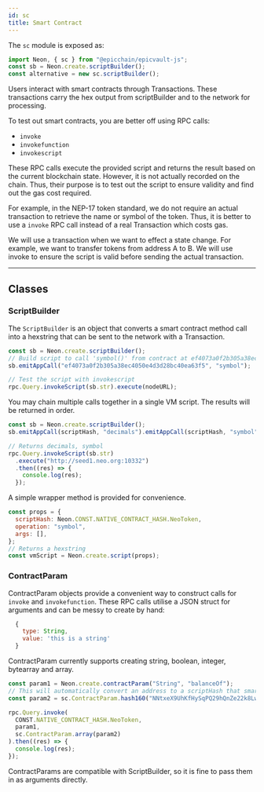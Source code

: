 ```yaml
---
id: sc
title: Smart Contract
---
```


The `sc` module is exposed as:

```js
import Neon, { sc } from "@epicchain/epicvault-js";
const sb = Neon.create.scriptBuilder();
const alternative = new sc.scriptBuilder();
```

Users interact with smart contracts through Transactions. These transactions carry the hex output from scriptBuilder and
to the network for processing.

To test out smart contracts, you are better off using RPC calls:

- `invoke`
- `invokefunction`
- `invokescript`

These RPC calls execute the provided script and  returns the result based on the current blockchain state.
However, it is not actually recorded on the chain. Thus, their purpose is to test out the script to
ensure validity and find out the gas cost required.

For example, in the NEP-17 token standard, we do not require an actual transaction
to retrieve the name or symbol of the token. Thus, it is better to use a
`invoke` RPC call instead of a real Transaction which costs gas.

We will use a transaction when we want to effect a state change. For example, we
want to transfer tokens from address A to B. We will use invoke to ensure the
script is valid before sending the actual transaction.

---

## Classes

### ScriptBuilder

The `ScriptBuilder` is an object that converts a smart contract method call into
a hexstring that can be sent to the network with a Transaction.

```js
const sb = Neon.create.scriptBuilder();
// Build script to call 'symbol()' from contract at ef4073a0f2b305a38ec4050e4d3d28bc40ea63f5
sb.emitAppCall("ef4073a0f2b305a38ec4050e4d3d28bc40ea63f5", "symbol");

// Test the script with invokescript
rpc.Query.invokeScript(sb.str).execute(nodeURL);
```

You may chain multiple calls together in a single VM script. The results will be
returned in order.

```js
const sb = Neon.create.scriptBuilder();
sb.emitAppCall(scriptHash, "decimals").emitAppCall(scriptHash, "symbol");

// Returns decimals, symbol
rpc.Query.invokeScript(sb.str)
  .execute("http://seed1.neo.org:10332")
  .then((res) => {
    console.log(res);
  });
```

A simple wrapper method is provided for convenience.

```js
const props = {
  scriptHash: Neon.CONST.NATIVE_CONTRACT_HASH.NeoToken,
  operation: "symbol",
  args: [],
};
// Returns a hexstring
const vmScript = Neon.create.script(props);
```

### ContractParam

ContractParam objects provide a convenient way to construct calls for `invoke`
and `invokefunction`. These RPC calls utilise a JSON struct for arguments and
can be messy to create by hand:

```js
  {
    type: String,
    value: 'this is a string'
  }
```

ContractParam currently supports creating string, boolean, integer, bytearray
and array.

```js
const param1 = Neon.create.contractParam("String", "balanceOf");
// This will automatically convert an address to a scriptHash that smart contracts use.
const param2 = sc.ContractParam.hash160("NNtxeX9UhKfHySqPQ29hQnZe22k8LwcFk1");

rpc.Query.invoke(
  CONST.NATIVE_CONTRACT_HASH.NeoToken,
  param1,
  sc.ContractParam.array(param2)
).then((res) => {
  console.log(res);
});
```

ContractParams are compatible with ScriptBuilder, so it is fine to pass them in as arguments directly.

